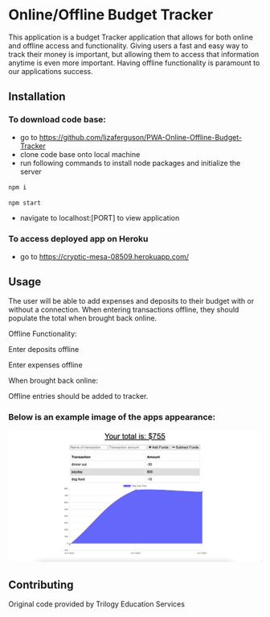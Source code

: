 # Online/Offline Budget Tracker
This application is a budget Tracker application that allows for both online and offline access and functionality. Giving users a fast and easy way to track their money is important, but allowing them to access that information anytime is even more important. Having offline functionality is paramount to our applications success.

## Installation

### To download code base:
- go to https://github.com/lizaferguson/PWA-Online-Offline-Budget-Tracker
- clone code base onto local machine 
- run following commands to install node packages and initialize the server

```bash
npm i 
```

```bash
npm start
```
- navigate to localhost:[PORT] to view application

### To access deployed app on Heroku
- go to https://cryptic-mesa-08509.herokuapp.com/

## Usage

The user will be able to add expenses and deposits to their budget with or without a connection. When entering transactions offline, they should populate the total when brought back online.

Offline Functionality:

Enter deposits offline

Enter expenses offline

When brought back online:

Offline entries should be added to tracker.

### Below is an example image of the apps appearance:

![Online/Offline Budget Tracker](./images/demo.png)


## Contributing
Original code provided by Trilogy Education Services